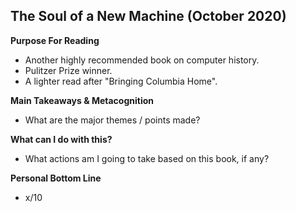 ## The Soul of a New Machine (October 2020)

**Purpose For Reading**
- Another highly recommended book on computer history.
- Pulitzer Prize winner.
- A lighter read after "Bringing Columbia Home".
 
**Main Takeaways & Metacognition**
- What are the major themes / points made?

**What can I do with this?**
- What actions am I going to take based on this book, if any?

**Personal Bottom Line**
- x/10
<!--stackedit_data:
eyJoaXN0b3J5IjpbLTcyODQwMTYxM119
-->